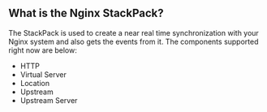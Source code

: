 ## What is the Nginx StackPack?

The StackPack is used to create a near real time synchronization with your Nginx system and also gets the events from it. The components supported right now are below:

* HTTP
* Virtual Server
* Location
* Upstream
* Upstream Server
